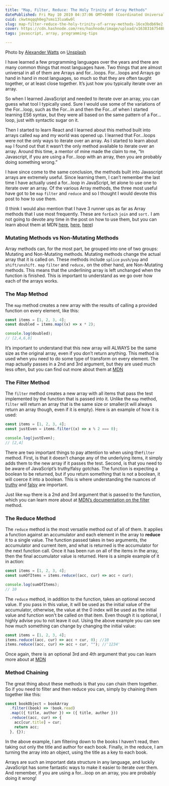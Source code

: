 ```yaml
---
title: "Map, Filter, Reduce: The Holy Trinity of Array Methods"
datePublished: Fri May 10 2019 04:37:06 GMT+0000 (Coordinated Universal Time)
cuid: ckwtmqqqh0eg7sms13lua6w9l
slug: map-filter-reduce-the-holy-trinity-of-array-methods-16ce3bdb69e2
cover: https://cdn.hashnode.com/res/hashnode/image/upload/v1638316754884/aHT6CA7xS.jpeg
tags: javascript, array, programming-tips

---
```


Photo by [Alexander Watts](https://unsplash.com/@alexanderwatts?utm_source=medium&utm_medium=referral) on [Unsplash](https://unsplash.com?utm_source=medium&utm_medium=referral)

I have learned a few programming languages over the years and there are many common things that most languages have. Two things that are almost universal in all of them are Arrays and for…loops. For…loops and Arrays go hand in hand in most languages, so much so that they are often taught together, or at least close together. It’s just how you typically iterate over an array.

So when I learned JavaScript and needed to iterate over an array, you can guess what tool I typically used. Sure I would use some of the variations of the For…loop, such as the For…in and then the For…of when I started learning ES6 syntax, but they were all based on the same pattern of a For…loop, just with syntactic sugar on it.

Then I started to learn React and I learned about this method built into arrays called `map` and my world was opened up. I learned that For…loops were not the only ways to iterate over an array. As I started to learn about `map` I found out that it wasn’t the only method available to iterate over an array. Around this time, a mentor of mine made the claim to me, “In Javascript, if you are using a For…loop with an array, then you are probably doing something wrong.”

I have since come to the same conclusion, the methods built into Javascript arrays are extremely useful. Since learning them, I can’t remember the last time I have actually used a for…loop in JavaScript, let alone to use one to iterate over an array. Of the various Array methods, the three most useful have got to be `map` `filter` and `reduce` and so I thought I would devote this post to how to use them.

(I think I would also mention that I have 3 runner ups as far as Array methods that I use most frequently. These are `forEach` `join` and `sort.` I am not going to devote any time in the post on how to use them, but you can learn about them at MDN [here](https://developer.mozilla.org/en-US/docs/Web/JavaScript/Reference/Global_Objects/Array/forEach), [here](https://developer.mozilla.org/en-US/docs/Web/JavaScript/Reference/Global_Objects/Array/join), [here](https://developer.mozilla.org/en-US/docs/Web/JavaScript/Reference/Global_Objects/Array/sort))

### Mutating Methods vs Non-Mutating Methods

Array methods can, for the most part, be grouped into one of two groups: Mutating and Non-Mutating methods. Mutating methods change the actual array that it is called on. These methods include `splice` `push/pop` and `shift/unshift.` `map` `filter` and `reduce,` on the other hand, are Non-Mutating methods. This means that the underlining array is left unchanged when the function is finished. This is important to understand as we go over how each of the arrays works.

### The Map Method

The `map` method creates a new array with the results of calling a provided function on every element, like this:

```javascript
const items = [1, 2, 3, 4];
const doubled = items.map((x) => x * 2);

console.log(doubled);
// [2,4,6,8]
```

It’s important to understand that this new array will ALWAYS be the same size as the original array, even if you don’t return anything. This method is used when you need to do some type of transform on every element. The map actually passes in a 2nd and 3rd argument, but they are used much less often, but you can find out more about them at [MDN](https://developer.mozilla.org/en-US/docs/Web/JavaScript/Reference/Global_Objects/Array/map)

### The Filter Method

The `filter` method creates a new array with all items that pass the test implemented by the function that is passed into it. Unlike the `map` method, `filter` will return an array that is the same size or smaller(it will always return an array though, even if it is empty). Here is an example of how it is used:

```javascript
const items = [1, 2, 3, 4];
const justEven = items.filter((x) => x % 2 === 0);

console.log(justEven);
// [2,4]
```

There are two important things to pay attention to when using the`filter` method. First, is that it doesn’t change any of the underlying items, it simply adds them to the new array if it passes the test. Second, is that you need to be aware of JavaScript’s truthy/falsy gotchas. The function is expecting a boolean to be returned, but if you return something that is not a boolean, it will coerce it into a boolean. This is where understanding the nuances of [truthy](https://developer.mozilla.org/en-US/docs/Glossary/Truthy) and [falsy](https://developer.mozilla.org/en-US/docs/Glossary/Falsy) are important.

Just like `map` there is a 2nd and 3rd argument that is passed to the function, which you can learn more about at [MDN’s documentation on the filter](https://developer.mozilla.org/en-US/docs/Web/JavaScript/Reference/Global_Objects/Array/filter) method.

### The Reduce Method

The `reduce` method is the most versatile method out of all of them. It applies a function against an accumulator and each element in the array to **reduce** it to a single value. The function passed takes in two arguments, the accumulator and current item, and what is returned is the accumulator for the next function call. Once it has been run on all of the items in the array, then the final accumulator value is returned. Here is a simple example of it in action:

```javascript
const items = [1, 2, 3, 4];
const sumOfItems = items.reduce((acc, cur) => acc + cur);

console.log(sumOfItems);
// 10
```

The `reduce` method, in addition to the function, takes an optional second value. If you pass in this value, it will be used as the initial value of the accumulator, otherwise, the value at the 0 index will be used as the initial value and function won't be called on that item. Even though it is optional, I highly advise you to not leave it out. Using the above example you can see how much something can change by changing the initial value:

```javascript
const items = [1, 2, 3, 4];
items.reduce((acc, cur) => acc + cur, 0); //10
items.reduce((acc, cur) => acc + cur, ""); //'1234'
```

Once again, there is an optional 3rd and 4th argument that you can learn more about at [MDN](https://developer.mozilla.org/en-US/docs/Web/JavaScript/Reference/Global_Objects/Array/Reduce)

### Method Chaining

The great thing about these methods is that you can chain them together. So if you need to filter and then reduce you can, simply by chaining them together like this:

```javascript
const bookObject = bookArray
  .filter((book) => !book.read)
  .map(({ title, author }) => ({ title, author }))
  .reduce((acc, cur) => {
    acc[cur.title] = cur;
    return acc;
  }, {});
```

In the above example, I am filtering down to the books I haven’t read, then taking out only the title and author for each book. Finally, in the reduce, I am turning the array into an object, using the title as a key to each book.

Arrays are such an important data structure in any language, and luckily JavaScript has some fantastic ways to make it easier to iterate over them. And remember, if you are using a for…loop on an array, you are probably doing it wrong!
